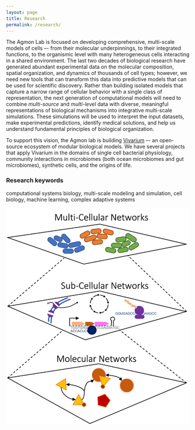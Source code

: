 ```yaml
---
layout: page
title: Research
permalink: /research/
---
```


The Agmon Lab is focused on developing comprehensive, multi-scale models of cells –- from their molecular underpinnings, 
to their integrated functions, to the organismic level with many heterogeneous cells interacting in a shared environment. 
The last two decades of biological research have generated abundant experimental data on the molecular composition, 
spatial organization, and dynamics of thousands of cell types; however, we need new tools that can transform this data 
into predictive models that can be used for scientific discovery. Rather than building isolated models that capture a 
narrow range of cellular behavior with a single class of representation, the next generation of computational models 
will need to combine *multi-source* and *multi-level* data with diverse, meaningful representations of biological 
mechanisms into integrative multi-scale simulations. These simulations will be used to interpret the input datasets, 
make experimental predictions, identify medical solutions, and help us understand fundamental principles of biological 
organization.

To support this vision, the Agmon lab is building [Vivarium](https://vivarium-collective.github.io) –- an open-source 
ecosystem of modular biological models. We have several projects that apply Vivarium in the domains of single cell 
bacterial physiology, community interactions in microbiomes (both ocean microbiomes and gut microbiomes), 
synthetic cells, and the origins of life.


### Research keywords
computational systems biology, 
multi-scale modeling and simulation, 
cell biology,
machine learning, 
complex adaptive systems 

![MultiscaleNetwork](https://raw.githubusercontent.com/eagmon/eagmon.github.io/master/images/multiscale_network.png)
